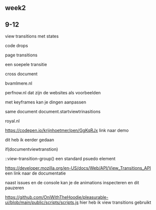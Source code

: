 <h2 id="week2">week2</h2>
<section>
<h2>9-12</h2>
<p>
view transitions met states

code drops 

page transitions

een soepele transitie

cross document

bvamlmere.nl

perfnow.nl dat zijn de websites als voorbeelden

met keyframes kan je dingen aanpassen 




</p>

<p>

same document
document.startviewtrinasitions 

royal.nl

https://codepen.io/krijnhoetmer/pen/GgKqRJx link naar demo

dit heb ik eerder gedaan

if(documentviewtranstion)

::view-transition-group()
een standard psuedo element

https://developer.mozilla.org/en-US/docs/Web/API/View_Transitions_API een link naar de documentatie 

naast issues en de console kan je de animations inspecteren en dit pauzeren 


https://github.com/OniWithTheHoodie/pleasurable-ui/blob/main/public/scripts/scripts.js hier heb ik view transitions gebruikt 
</p>
